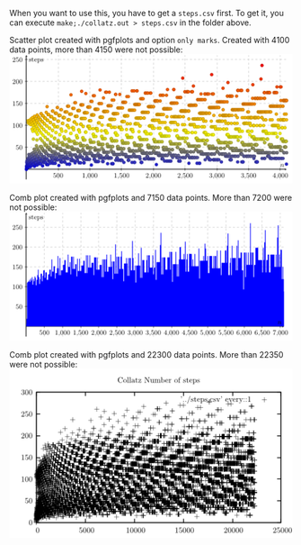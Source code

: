 When you want to use this, you have to get a `steps.csv` first.
To get it, you can execute `make;./collatz.out > steps.csv` in the
folder above.

Scatter plot created with pgfplots and option `only marks`.
Created with 4100 data points, more than 4150 were not possible:
![Example](pgfplots-scatter-only-marks-4100.png)

Comb plot created with pgfplots and 7150 data points. More than 7200
were not possible:
![Example](pgfplots-comb-plot-7150.png)

Comb plot created with pgfplots and 22300 data points. More than 22350
were not possible:
![Example](gnuplot-22300-only-crosses.png)
